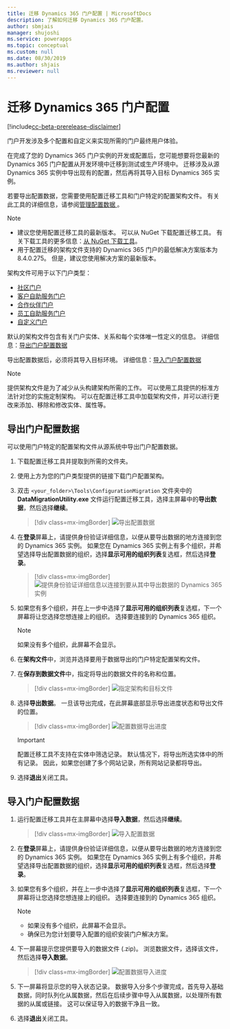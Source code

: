 ```yaml
---
title: 迁移 Dynamics 365 门户配置 | MicrosoftDocs
description: 了解如何迁移 Dynamics 365 门户配置。
author: sbmjais
manager: shujoshi
ms.service: powerapps
ms.topic: conceptual
ms.custom: null
ms.date: 08/30/2019
ms.author: shjais
ms.reviewer: null
---
```


# <a name="migrate-dynamics-365-portals-configuration"></a>迁移 Dynamics 365 门户配置

[!include[cc-beta-prerelease-disclaimer](../../../includes/cc-beta-prerelease-disclaimer.md)]

门户开发涉及多个配置和自定义来实现所需的门户最终用户体验。

在完成了您的 Dynamics 365 门户实例的开发或配置后，您可能想要将您最新的 Dynamics 365 门户配置从开发环境中迁移到测试或生产环境中。 迁移涉及从源 Dynamics 365 实例中导出现有的配置，然后再将其导入目标 Dynamics 365 实例。

若要导出配置数据，您需要使用配置迁移工具和门户特定的配置架构文件。 有关此工具的详细信息，请参阅[管理配置数据 ](https://docs.microsoft.com/en-us/dynamics365/customer-engagement/admin/manage-configuration-data)。

> [!NOTE]
> - 建议您使用配置迁移工具的最新版本。 可以从 NuGet 下载配置迁移工具。 有关下载工具的更多信息：[从 NuGet 下载工具](https://docs.microsoft.com/en-us/dynamics365/customer-engagement/developer/download-tools-nuget)。
> - 用于配置迁移的架构文件支持的 Dynamics 365 门户的最低解决方案版本为 8.4.0.275。 但是，建议您使用解决方案的最新版本。

架构文件可用于以下门户类型：
- [社区门户](https://go.microsoft.com/fwlink/p/?linkid=2019704)
- [客户自助服务门户](https://go.microsoft.com/fwlink/p/?linkid=2019705)
- [合作伙伴门户](https://go.microsoft.com/fwlink/p/?linkid=2019803)
- [员工自助服务门户](https://go.microsoft.com/fwlink/p/?linkid=2019802)
- [自定义门户](https://go.microsoft.com/fwlink/p/?linkid=2019804)

默认的架构文件包含有关门户实体、关系和每个实体唯一性定义的信息。 详细信息：[导出门户配置数据](#export-portal-configuration-data)

导出配置数据后，必须将其导入目标环境。 详细信息：[导入门户配置数据](#import-portal-configuration-data)

> [!NOTE]
> 提供架构文件是为了减少从头构建架构所需的工作。 可以使用工具提供的标准方法针对您的实施定制架构。 可以在配置迁移工具中加载架构文件，并可以进行更改来添加、移除和修改实体、属性等。

## <a name="export-portal-configuration-data"></a>导出门户配置数据

可以使用门户特定的配置架构文件从源系统中导出门户配置数据。

1.  下载配置迁移工具并提取到所需的文件夹。

2.  使用上方为您的门户类型提供的链接下载门户配置架构。

3.  双击 `<your_folder>\Tools\ConfigurationMigration` 文件夹中的 **DataMigrationUtility.exe** 文件运行配置迁移工具，选择主屏幕中的**导出数据**，然后选择**继续**。
    
    > [!div class=mx-imgBorder]
    > ![导出配置数据](../media/export-config-data.png "导出配置数据")

4.  在**登录**屏幕上，请提供身份验证详细信息，以便从要导出数据的地方连接到您的 Dynamics 365 实例。 如果您在 Dynamics 365 实例上有多个组织，并希望选择导出配置数据的组织，选择**显示可用的组织列表**复选框，然后选择**登录**。

    > [!div class=mx-imgBorder]
    > ![提供身份验证详细信息以连接到要从其中导出数据的 Dynamics 365 实例](../media/export-config-login.png "提供身份验证详细信息以连接到要从其中导出数据的 Dynamics 365 实例")

5.  如果您有多个组织，并在上一步中选择了**显示可用的组织列表**复选框，下一个屏幕将让您选择您想连接上的组织。 选择要连接到的 Dynamics 365 组织。 

    > [!NOTE]
    > 如果没有多个组织，此屏幕不会显示。

6.  在**架构文件**中，浏览并选择要用于数据导出的门户特定配置架构文件。

7.  在**保存到数据文件**中，指定将导出的数据文件的名称和位置。

    > [!div class=mx-imgBorder]
    > ![指定架构和目标文件](../media/export-config-file-name.png "指定架构和目标文件")

8.  选择**导出数据**。 一旦该导出完成，在此屏幕底部显示导出进度状态和导出文件的位置。

    > [!div class=mx-imgBorder]
    > ![配置数据导出进度](../media/export-config-status.png "配置数据导出进度")

    > [!IMPORTANT]
    > 配置迁移工具不支持在实体中筛选记录。 默认情况下，将导出所选实体中的所有记录。 因此，如果您创建了多个网站记录，所有网站记录都将导出。

9.  选择**退出**关闭工具。

## <a name="import-portal-configuration-data"></a>导入门户配置数据

1.  运行配置迁移工具并在主屏幕中选择**导入数据**，然后选择**继续**。

    > [!div class=mx-imgBorder]
    > ![导入配置数据](../media/import-config-data.png "导入配置数据")

2.  在**登录**屏幕上，请提供身份验证详细信息，以便从要导出数据的地方连接到您的 Dynamics 365 实例。 如果您在 Dynamics 365 实例上有多个组织，并希望选择导出配置数据的组织，选择**显示可用的组织列表**复选框，然后选择**登录**。

3.  如果您有多个组织，并在上一步中选择了**显示可用的组织列表**复选框，下一个屏幕将让您选择您想连接上的组织。 选择要连接到的 Dynamics 365 组织。 

    > [!NOTE]
    > - 如果没有多个组织，此屏幕不会显示。
    > - 确保已为您计划要导入配置的组织安装门户解决方案。

4.  下一屏幕提示您提供要导入的数据文件 (.zip)。 浏览数据文件，选择该文件，然后选择**导入数据**。 

    > [!div class=mx-imgBorder]
    > ![配置数据导入进度](../media/import-config-status.png "配置数据导入进度")

5.  下一屏幕将显示您的导入状态记录。 数据导入分多个步骤完成，首先导入基础数据，同时队列化从属数据，然后在后续步骤中导入从属数据，以处理所有数据的从属或链接。 这可以保证导入的数据干净且一致。 

6.  选择**退出**关闭工具。 

